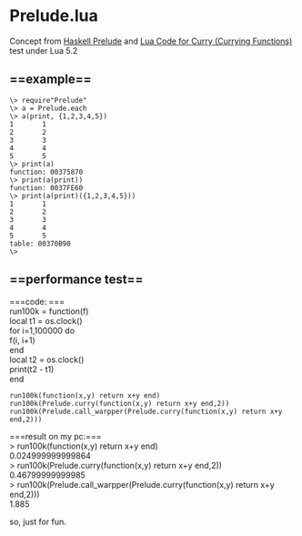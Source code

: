 Prelude.lua
===========
Concept from [Haskell Prelude](http://www.haskell.org/ghc/docs/latest/html/libraries/base/Prelude.html) and [Lua Code for Curry (Currying Functions)](http://tinylittlelife.org/?p=249)
test under Lua 5.2
## ==example==
    \> require"Prelude"   
    \> a = Prelude.each   
    \> a(print, {1,2,3,4,5})   
    1       1   
    2       2   
    3       3   
    4       4   
    5       5   
    \> print(a)   
    function: 00375870   
    \> print(a(print))   
    function: 0037FE60   
    \> print(a(print)({1,2,3,4,5}))   
    1       1   
    2       2   
    3       3   
    4       4   
    5       5   
    table: 00370B90   
    \>   
  
## ==performance test==
===code: ===  
    run100k = function(f)   
        local t1 = os.clock()   
        for i=1,100000 do   
          f(i, i+1)   
        end   
        local t2 = os.clock()   
        print(t2 - t1)   
    end   
    
    run100k(function(x,y) return x+y end)   
    run100k(Prelude.curry(function(x,y) return x+y end,2))   
    run100k(Prelude.call_warpper(Prelude.curry(function(x,y) return x+y end,2)))   
  
 ===result on my pc:===  
    \> run100k(function(x,y) return x+y end)   
    0.024999999999864   
    \> run100k(Prelude.curry(function(x,y) return x+y end,2))   
    0.46799999999985   
    \> run100k(Prelude.call_warpper(Prelude.curry(function(x,y) return x+y end,2)))   
    1.885   
  
  so, just for fun.
